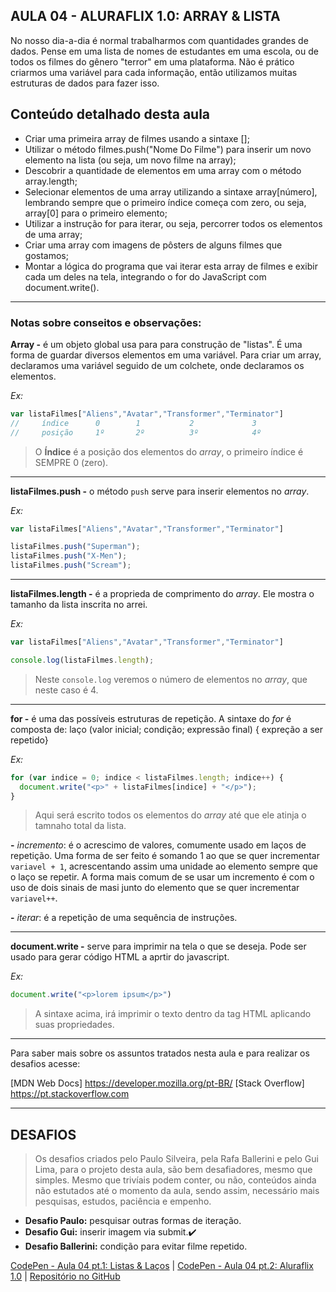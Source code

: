 AULA 04 - ALURAFLIX 1.0: ARRAY & LISTA 
---

No nosso dia-a-dia é normal trabalharmos com quantidades grandes de dados. Pense em uma lista de nomes de estudantes em uma escola, ou de todos os filmes do gênero "terror" em uma plataforma. Não é prático criarmos uma variável para cada informação, então utilizamos muitas estruturas de dados para fazer isso.

## Conteúdo detalhado desta aula

- Criar uma primeira array de filmes usando a sintaxe [];
- Utilizar o método filmes.push("Nome Do Filme") para inserir um novo elemento na lista (ou seja, um novo filme na array);
- Descobrir a quantidade de elementos em uma array com o método array.length;
- Selecionar elementos de uma array utilizando a sintaxe array[número], lembrando sempre que o primeiro índice começa com zero, ou seja, array[0] para o primeiro elemento;
- Utilizar a instrução for para iterar, ou seja, percorrer todos os elementos de uma array;
- Criar uma array com imagens de pôsters de alguns filmes que gostamos;
- Montar a lógica do programa que vai iterar esta array de filmes e exibir cada um deles na tela, integrando o for do JavaScript com document.write().


--- 

### Notas sobre conseitos e observações:

**Array -** é um objeto global usa para para construção de "listas". É uma forma de guardar diversos elementos em uma variável. Para criar um array, declaramos uma variável seguido de um colchete, onde declaramos os elementos.

_Ex:_
~~~javascript
var listaFilmes["Aliens","Avatar","Transformer","Terminator"]
//     índice      0        1           2             3
//     posição     1º       2º          3º            4º
~~~
>O **Índice** é a posição dos elementos do _array_, o primeiro índice é SEMPRE 0 (zero).

---

**listaFilmes.push -** o método ```push``` serve para inserir elementos no _array_.

_Ex:_
~~~javascript
var listaFilmes["Aliens","Avatar","Transformer","Terminator"]

listaFilmes.push("Superman");
listaFilmes.push("X-Men");
listaFilmes.push("Scream");
~~~

---

**listaFilmes.length -** é a proprieda de comprimento do _array_. Ele mostra o tamanho da lista inscrita no arrei.

_Ex:_
~~~javascript
var listaFilmes["Aliens","Avatar","Transformer","Terminator"]

console.log(listaFilmes.length);
~~~
>Neste ```console.log``` veremos o número de elementos no _array_, que neste caso é 4.

---

**for -** é uma das possíveis estruturas de repetição. A sintaxe do _for_ é composta de: laço (valor inicial; condição; expressão final) { expreção a ser repetido}

_Ex:_
~~~javascript
for (var indice = 0; indice < listaFilmes.length; indice++) {
  document.write("<p>" + listaFilmes[indice] + "</p>");
}
~~~
>Aqui será escrito todos os elementos do _array_ até que ele atinja o tamnaho total da lista.

**-** _incremento_: é o acrescimo de valores, comumente usado em laços de repetição. Uma forma de ser feito é somando 1 ao que se quer incrementar ```variavel + 1```, acrescentando assim uma unidade ao elemento sempre que o laço se repetir. A forma mais comum de se usar um incremento é com o uso de dois sinais de masi junto do elemento que se quer incrementar ```variavel++```. 

**-** _iterar_: é a repetição de uma sequência de instruções.

---

**document.write -** serve para imprimir na tela o que se deseja. Pode ser usado para gerar código HTML a aprtir do javascript.

_Ex:_
~~~javascript
document.write("<p>lorem ipsum</p>")
~~~
>A sintaxe acima, irá imprimir o texto dentro da tag HTML aplicando suas propriedades.


---

Para saber mais sobre os assuntos tratados nesta aula e para realizar os desafios acesse:

[MDN Web Docs] https://developer.mozilla.org/pt-BR/
[Stack Overflow] https://pt.stackoverflow.com


---

## DESAFIOS

>Os desafios criados pelo Paulo Silveira, pela Rafa Ballerini e pelo Gui Lima, para o projeto desta aula, são bem desafiadores, mesmo que simples. Mesmo que trivíais podem conter, ou não, conteúdos ainda não estutados até o momento da aula, sendo assim, necessário mais pesquisas, estudos, paciência e empenho.

- **Desafio Paulo:** pesquisar outras formas de iteração.
- **Desafio Gui:** inserir imagem via submit.✔️
- **Desafio Ballerini:** condição para evitar filme repetido.

[CodePen - Aula 04 pt.1: Listas & Laços](https://codepen.io/lannyer/pen/MWOgLRp?editors=0010) | [CodePen - Aula 04 pt.2: Aluraflix 1.0](https://codepen.io/lannyer/pen/OJOLqWy?editors=0010) | [Repositório no GitHub](https://github.com/Lannyer/imersaodev3/tree/master/Aula4-Aluraflix1.0)